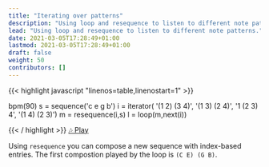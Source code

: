```yaml
---
title: "Iterating over patterns"
description: "Using loop and resequence to listen to different note patterns."
lead: "Using loop and resequence to listen to different note patterns."
date: 2021-03-05T17:28:49+01:00
lastmod: 2021-03-05T17:28:49+01:00
draft: false
weight: 50 
contributors: []
---
```


{{< highlight javascript "linenos=table,linenostart=1" >}}

bpm(90)
s = sequence('c e g b')
i = iterator(
    '(1 2) (3 4)',
    '(1 3) (2 4)', 
    '1 (2 3) 4', 
    '(1 4) (2 3)')
m = resequence(i,s)
l = loop(m,next(i))

{{< / highlight >}}
<a href="#" onClick="MIDIjs.play('/midi/blog-resequence-iterator.mid')">🎶 Play</a>

Using `resequence` you can compose a new sequence with index-based entries.
The first compostion played by the loop is `(C E) (G B)`.

